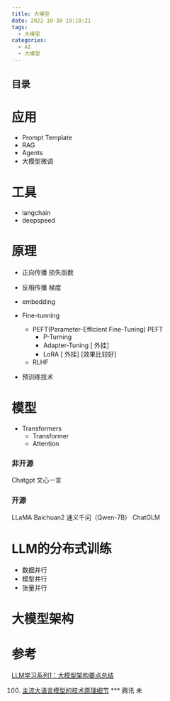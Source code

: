 ```yaml
---
title: 大模型
date: 2022-10-30 19:10:21
tags:
  - 大模型
categories: 
  - AI  
  - 大模型  
---
```


<p></p>
<!-- more -->

## 目录
<!-- toc -->

# 应用
+ Prompt Template
+ RAG
+ Agents
+ 大模型微调

# 工具
+ langchain
+ deepspeed


# 原理
+ 正向传播
  损失函数  
+ 反相传播
  梯度
+ embedding

+ Fine-tunning
  + PEFT(Parameter-Efficient Fine-Tuning)  PEFT
    + P-Turning
    + Adapter-Tuning [ 外挂]
    + LoRA [ 外挂] [效果比较好]
  + RLHF

+ 预训练技术

# 模型
+ Transformers
  + Transformer
  + Attention

### 非开源
  Chatgpt
  文心一言

### 开源
  LLaMA
  Baichuan2
  通义千问（Qwen-7B） 
  ChatGLM

# LLM的分布式训练
+ 数据并行
+ 模型并行
+ 张量并行

# 大模型架构




# 参考

[LLM学习系列1：大模型架构要点总结](https://zhuanlan.zhihu.com/p/648050614)

100. [主流大语言模型的技术原理细节](https://cloud.tencent.com/developer/article/2328541) *** 腾讯 未